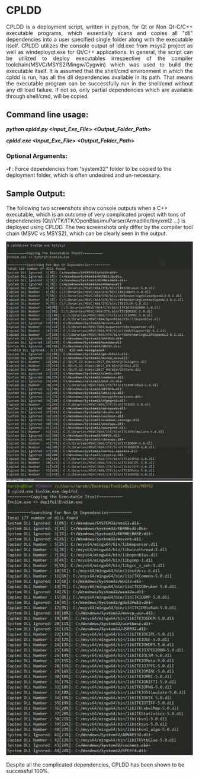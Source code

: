 # CPLDD
<div style="text-align: justify">CPLDD is a deployment script, written in python,  for Qt or Non Qt-C/C++ executable programs, which essentially scans and copies all "dll" dependencies into a user specified single folder along with the executable itself. CPLDD utilizes the console output of ldd.exe from msys2 project as well as windeployqt.exe for Qt/C++ applications. In general, the script can be utilized to deploy executables irrespective of the compiler toolchain(MSVC/MSYS2/Mingw/Cygwin) which was used to build the executable itself. It is assumed that the shell/cmd environment in which the cpldd is run, has all the dll dependencies available in its path. That means the executable program can be successfully run in the shell/cmd without any dll load failure. If not so, only partial dependencies which are available through shell/cmd, will be copied.</div>

## Command line usage:

***python cpldd.py <Input_Exe_File> <Output_Folder_Path>***

***cpldd.exe <Input_Exe_File> <Output_Folder_Path>***

### Optional Arguments:

**-f** : Force dependencies from "system32" folder to be copied to the deployment folder, which is often undesired and un-necessary.

## Sample Output:
The following two screenshots show console outputs when a C++ executable, which is an outcome of very complicated project with tons of dependencies (Qt//VTK/ITK/OpenBlas/muParser/Armadillo/tinyxml2 ...) is deployed using CPLDD. The two screenshots only differ by the compiler tool chain (MSVC vs MSYS2), which can be clearly seen in the output.

  ![MSVC output](screenshot_msvc.PNG)
  ![MSYS2 output](screenshot_msys2.PNG)

Despite all the complicated dependencies, CPLDD has been shown to be successful 100%. 
